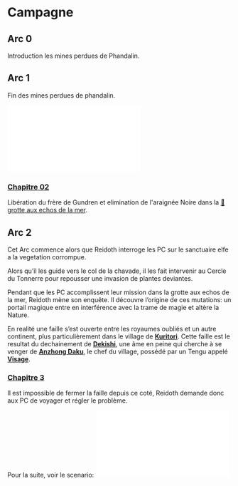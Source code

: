 # Campagne

## Arc 0
Introduction les mines perdues de Phandalin.

## Arc 1
Fin des mines perdues de phandalin.

![Chapitre 01](Chapitre%2001/Chapitre%2001.md)

### [Chapitre 02](Chapitre%2002/Chapitre%2002.md)
Libération du frère de Gundren et elimination de l'araignée Noire dans la [📍grotte aux echos de la mer](Chapitre%2001/lieux/📍grotte%20aux%20echos%20de%20la%20mer.md).

## Arc 2

Cet Arc commence alors que Reidoth interroge les PC sur le sanctuaire elfe a la vegetation corrompue.

Alors qu’il les guide vers le col de la chavade, il les fait intervenir au Cercle du Tonnerre pour repousser une invasion de plantes deviantes.

Pendant que les PC accomplissent leur mission dans la grotte aux echos de la mer, Reidoth mène son enquête. Il découvre l’origine de ces mutations: un portail magique entre en interférence avec la trame de magie et altère la Nature.

En realité une faille s’est ouverte entre les royaumes oubliés et un autre continent, plus particulièrement dans le village de **[Kuritori](Chapitre%2002/locations/Kuritori.md)**. Cette faille est le resultat du dechainement de **[Dekishi](PNJ/Dekishi.md)**, une âme en peine qui cherche à se venger de **[Anzhong Daku](PNJ/Anzhong%20Daku.md)**, le chef du village, possédé par un Tengu appelé **[Visage](PNJ/Visage.md)**.

### [Chapitre 3](chapitres/Chapitre%203.md)
Il est impossible de fermer la faille depuis ce coté, Reidoth demande donc aux PC de voyager et régler le problème.

Pour la suite, voir le scenario:
![the-spirit-and-the-charlatan](chapitre%2001/assets/the-spirit-and-the-charlatan.pdf)

